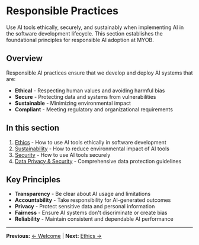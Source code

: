 # Responsible Practices

Use AI tools ethically, securely, and sustainably when implementing AI in the software development lifecycle. This section establishes the foundational principles for responsible AI adoption at MYOB.

## Overview

Responsible AI practices ensure that we develop and deploy AI systems that are:
- **Ethical** - Respecting human values and avoiding harmful bias
- **Secure** - Protecting data and systems from vulnerabilities
- **Sustainable** - Minimizing environmental impact
- **Compliant** - Meeting regulatory and organizational requirements

## In this section

1. [Ethics](ethics.md) - How to use AI tools ethically in software development
2. [Sustainability](sustainability.md) - How to reduce environmental impact of AI tools
3. [Security](security.md) - How to use AI tools securely
4. [Data Privacy & Security](data-privacy-security.md) - Comprehensive data protection guidelines

## Key Principles

- **Transparency** - Be clear about AI usage and limitations
- **Accountability** - Take responsibility for AI-generated outcomes
- **Privacy** - Protect sensitive data and personal information
- **Fairness** - Ensure AI systems don't discriminate or create bias
- **Reliability** - Maintain consistent and dependable AI performance

---

**Previous:** [← Welcome](../../README.md) | **Next:** [Ethics →](ethics.md)
